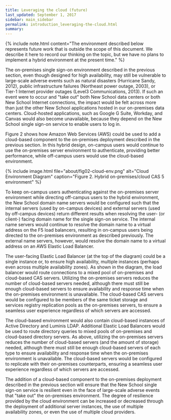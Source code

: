 ```yaml
---
title: Leveraging the cloud (future)
last_updated: September 1, 2017
sidebar: main_sidebar
permalink: introduction_leveraging-the-cloud.html
summary:
---
```


{% include note.html content="The environment described below represents future work that is outside the scope of this document. We describe it here to record our thinking on the topic, but we have no plans to implement a hybrid environment at the present time." %}

The on-premises single sign-on environment described in the previous section, even though designed for high availability, may still be vulnerable to large-scale adverse events such as natural disasters (Hurricane Sandy, 2012), public infrastructure failures (Northeast power outage, 2003), or Tier-1 Internet provider outages (Level3 Communications, 2013). If such an event were to occur and "take out" both New School data centers or both New School Internet connections, the impact would be felt across more than just the other New School applications hosted in our on-premises data centers. Cloud-hosted applications, such as Google G Suite, Workday, and Canvas would also become unavailable, because they depend on the New School single sign-on service to enable users to log in.

Figure 2 shows how Amazon Web Services (AWS) could be used to add a cloud-based component to the on-premises deployment described in the previous section. In this hybrid design, on-campus users would continue to use the on-premises server environment to authenticate, providing better performance, while off-campus users would use the cloud-based environment.

{% include image.html file="about/fig02-cloud-env.png" alt="Cloud Environment Diagram" caption="Figure 2. Hybrid on-premises/cloud CAS 5 environment" %}

To keep on-campus users authenticating against the on-premises server environment while directing off-campus users to the hybrid environment, the New School domain name servers would be configured such that the internal servers (used by on-campus devices) and external servers (used by off-campus devices) return different results when resolving the user- (or client-) facing domain name for the single sign-on service. The internal name servers would continue to resolve the domain name to a virtual address on the F5 load balancers, resulting in on-campus users being directed to the on-premises environment as described previously. The external name servers, however, would resolve the domain name to a virtual address on an AWS Elastic Load Balancer.

The user-facing Elastic Load Balancer (at the top of the diagram) could be a single instance or, to ensure high availability, multiple instances (perhaps even across multiple availability zones). As shown in the diagram, the load balancer would route connections to a mixed pool of on-premises and cloud-based CAS servers. Utilizing the on-premises servers reduces the number of cloud-based servers needed, although there must still be enough cloud-based servers to ensure availability and response time when the on-premises environment is unavailable. The cloud-based CAS servers would be configured to be members of the same ticket storage and services registry replication pools as the on-premises servers, to ensure a seamless user experience regardless of which servers are accessed.

The cloud-based environment would also contain cloud-based instances of Active Directory and Luminis LDAP. Additional Elastic Load Balancers would be used to route directory queries to mixed pools of on-premises and cloud-based directory servers. As above, utilizing the on-premises servers reduces the number of cloud-based servers (and the amount of storage) needed, although there must still be enough cloud-based servers of each type to ensure availability and response time when the on-premises environment is unavailable. The cloud-based servers would be configured to replicate with their on-premises counterparts, ensuring a seamless user experience regardless of which servers are accessed.

The addition of a cloud-based component to the on-premises deployment described in the previous section will ensure that the New School single sign-on service is resilient even in the face of large-scale adverse events that "take out" the on-premises environment. The degree of resilience provided by the cloud environment can be increased or decreased through the deployment of additional server instances, the use of multiple availability zones, or even the use of multiple cloud providers.
